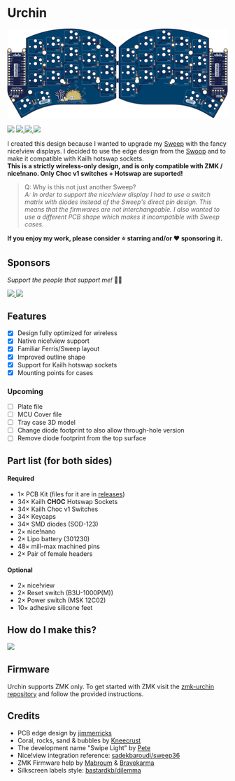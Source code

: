 # Urchin

![PCB Preview](./gallery/main/main-top.png)

<span>
  <img src="https://img.shields.io/github/last-commit/duckyb/urchin?style=flat-square">
  <a href="https://github.com/duckyb/urchin/releases">
    <img src="https://img.shields.io/github/v/release/duckyb/urchin?include_prereleases&color=success&style=flat-square">
    <img src="https://img.shields.io/github/downloads/duckyb/urchin/total?color=success&style=flat-square">
  </a>
  <img src="https://img.shields.io/static/v1?label=license&message=MIT&color=success&style=flat-square">
</span>

I created this design because I wanted to upgrade my [Sweep](https://github.com/davidphilipbarr/Sweep) with the fancy nice!view displays. I decided to use the edge design from the [Swoop](https://github.com/jimmerricks/swoop) and to make it compatible with Kailh hotswap sockets.  
**This is a strictly wireless-only design, and is only compatible with ZMK / nice!nano. Only Choc v1 switches + Hotswap are suported!**

> Q: Why is this not just another Sweep?  
*A: In order to support the nice!view display I had to use a switch matrix with diodes instead of the Sweep's direct pin design. This means that the firmwares are not interchangeable. I also wanted to use a different PCB shape which makes it incompatible with Sweep cases.*

**If you enjoy my work, please consider ⭐ starring and/or ❤ sponsoring it.**

## Sponsors

*Support the people that support me!* 🙏🏻

<span class="sponsors">
  <a href="https://www.pcbway.com/">
    <img src="https://user-images.githubusercontent.com/27895007/201170595-901a4723-b910-418c-b273-a5c9987ad1c8.png" height="50"/>
  </a>
  <a href="https://shop.beekeeb.com/">
    <img src="https://user-images.githubusercontent.com/27895007/192096782-2ca086d8-54a3-42fd-a67b-0f1e25f1ffbc.png" height="50"/>
  </a>
</span>

## Features
- [x] Design fully optimized for wireless    
- [x] Native nice!view support  
- [x] Familiar Ferris/Sweep layout  
- [x] Improved outline shape  
- [x] Support for Kailh hotswap sockets  
- [x] Mounting points for cases

### Upcoming
- [ ] Plate file
- [ ] MCU Cover file
- [ ] Tray case 3D model
- [ ] Change diode footprint to also allow through-hole version
- [ ] Remove diode footprint from the top surface

## Part list (for both sides)
#### Required
- 1× PCB Kit (files for it are in [releases](https://github.com/duckyb/urchin/releases))
- 34× Kailh **CHOC** Hotswap Sockets
- 34× Kailh Choc v1 Switches
- 34× Keycaps
- 34× SMD diodes (SOD-123)
- 2× nice!nano
- 2× Lipo battery (301230)
- 48× mill-max machined pins
- 2× Pair of female headers
#### Optional
- 2× nice!view
- 2× Reset switch (B3U-1000P(M))
- 2× Power switch (MSK 12C02)
- 10× adhesive silicone feet

## How do I make this?

<a href="https://youtu.be/CHSh1-dJq24" target="_blank">
<img src="https://gist.githubusercontent.com/duckyb/337340baa1f0c8bcc06fef7b3b57242b/raw/97e6e0748dd1b8a3fb54fac0a88e84e6b6e0e10a/build-guide-button.svg" height="44">
</a>

## Firmware
Urchin supports ZMK only. To get started with ZMK visit the [zmk-urchin repository](https://github.com/duckyb/zmk-urchin) and follow the provided instructions.

## Credits
- PCB edge design by [jimmerricks](https://github.com/jimmerricks/swoop)
- Coral, rocks, sand & bubbles by [Kneecrust](https://linktr.ee/kneecrust)
- The development name "Swipe Light" by [Pete](https://github.com/petejohanson)
- Nice!view integration reference: [sadekbaroudi/sweep36](https://github.com/sadekbaroudi/sweep36)
- ZMK Firmware help by [Mabroum](https://github.com/AlaaSaadAbdo) & [Bravekarma](https://github.com/caksoylar)
- Silkscreen labels style: [bastardkb/dilemma](https://github.com/Bastardkb/Dilemma)
